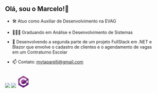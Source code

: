## Olá, sou o Marcelo!👋

- 🛠️ Atuo como Auxiliar de Desenvolvimento na EVAG
  
- 👨🏻‍🎓 Graduando em Análise e Desenvolvimento de Sistemas

- 🌱 Desenvolvendo a segunda parte de um projeto FullStack em .NET e Blazor que envolve o cadastro de clientes e o agendamento de vagas em um Contraturno Escolar

- 📫 Contato: mvtaparelli@gmail.com

<div style="display: inline-block; gap: 10;"><br>
  <img align="center height="30" width="40" src="https://cdn.jsdelivr.net/gh/devicons/devicon@latest/icons/dotnetcore/dotnetcore-original.svg">
  <img align="center height="30" width="40" src="https://cdn.jsdelivr.net/gh/devicons/devicon@latest/icons/blazor/blazor-original.svg">
  <img align="center height="30" width="40" src="https://raw.githubusercontent.com/devicons/devicon/master/icons/csharp/csharp-original.svg">
</div>
